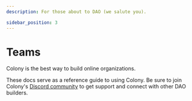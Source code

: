 ```yaml
---
description: For those about to DAO (we salute you).

sidebar_position: 3
---
```


# Teams

Colony is the best way to build online organizations. 

These docs serve as a reference guide to using Colony. Be sure to join Colony's [Discord community](https://discord.gg/feVZWwysqM) to get support and connect with other DAO builders.
